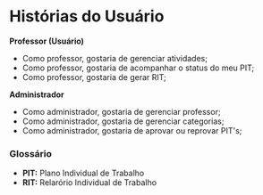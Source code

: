 # Histórias do Usuário

**Professor (Usuário)**  
- Como professor, gostaria de gerenciar atividades;  
- Como professor, gostaria de acompanhar o status do meu PIT;  
- Como professor, gostaria de gerar RIT;    

**Administrador**  
- Como administrador, gostaria de gerenciar professor;      
- Como administrador, gostaria de gerenciar categorias;    
- Como administrador, gostaria de aprovar ou reprovar PIT's;  



### Glossário  
- **PIT:** Plano Individual de Trabalho
- **RIT:** Relarório Individual de Trabalho 


